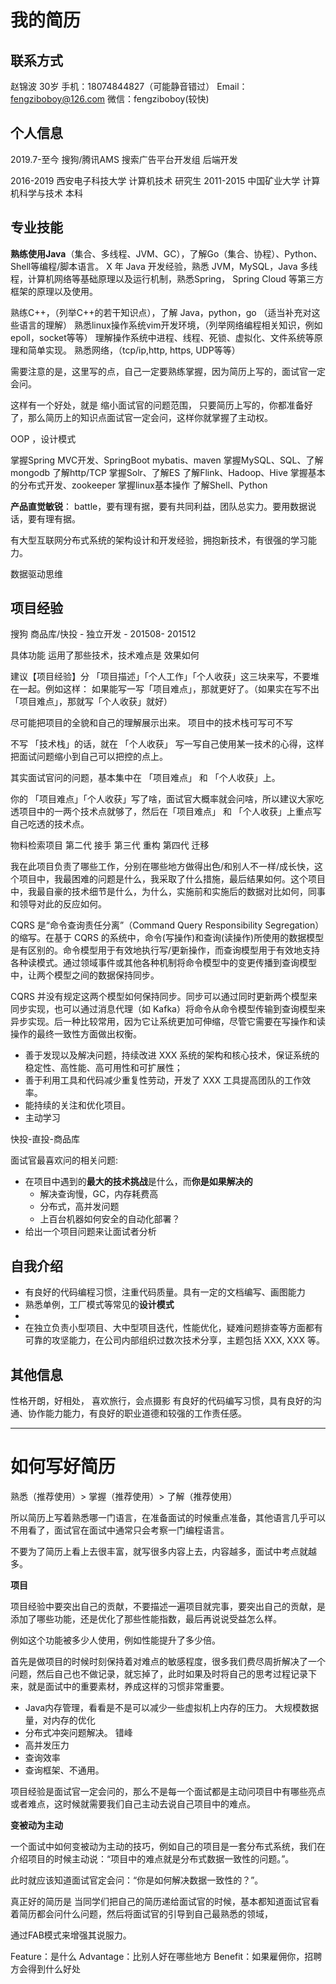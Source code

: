 
# 我的简历

## 联系方式
赵锦波  30岁
手机：18074844827（可能静音错过）
Email：fengziboboy@126.com
微信：fengziboboy(较快)

## 个人信息
2019.7-至今  搜狗/腾讯AMS 搜索广告平台开发组  后端开发

2016-2019 西安电子科技大学  计算机技术        研究生
2011-2015 中国矿业大学     计算机科学与技术   本科


## 专业技能
**熟练使用Java**（集合、多线程、JVM、GC），了解Go（集合、协程）、Python、Shell等编程/脚本语言。
X 年 Java 开发经验，熟悉 JVM，MySQL，Java 多线程，计算机网络等基础原理以及运行机制，熟悉Spring， Spring Cloud 等第三方框架的原理以及使用。

熟练C++，（列举C++的若干知识点），了解 Java，python，go （适当补充对这些语言的理解）
熟悉linux操作系统vim开发环境，（列举网络编程相关知识，例如epoll，socket等等）
理解操作系统中进程、线程、死锁、虚拟化、文件系统等原理和简单实现。
熟悉网络，（tcp/ip,http, https, UDP等等）

需要注意的是，这里写的点，自己一定要熟练掌握，因为简历上写的，面试官一定会问。

这样有一个好处，就是 缩小面试官的问题范围， 只要简历上写的，你都准备好了，那么简历上的知识点面试官一定会问，这样你就掌握了主动权。

 OOP ，设计模式


掌握Spring MVC开发、SpringBoot
mybatis、maven
掌握MySQL、SQL、了解mongodb
了解http/TCP
掌握Solr、了解ES
了解Flink、Hadoop、Hive
掌握基本的分布式开发、zookeeper
掌握linux基本操作
了解Shell、Python


**产品直觉敏锐**： battle，要有理有据，要有共同利益，团队总实力。要用数据说话，要有理有据。


有大型互联网分布式系统的架构设计和开发经验，拥抱新技术，有很强的学习能力。


数据驱动思维


## 项目经验

搜狗 商品库/快投 - 独立开发 - 201508- 201512

具体功能
运用了那些技术，技术难点是
效果如何

建议【项目经验】分 「项目描述」「个人工作」「个人收获」这三块来写，不要堆在一起。例如这样：
如果能写一写「项目难点」，那就更好了。（如果实在写不出「项目难点」，那就写「个人收获」就好）

尽可能把项目的全貌和自己的理解展示出来。 项目中的技术栈可写可不写

不写 「技术栈」的话，就在 「个人收获」 写一写自己使用某一技术的心得，这样把面试问题缩小到自己可以把控的点上。

其实面试官问的问题，基本集中在 「项目难点」 和 「个人收获」上。

你的 「项目难点」「个人收获」写了啥，面试官大概率就会问啥，所以建议大家吃透项目中的一两个技术点就够了，然后在「项目难点」 和 「个人收获」上重点写自己吃透的技术点。

物料检索项目
第二代 接手
第三代 重构
第四代 迁移

我在此项目负责了哪些工作，分别在哪些地方做得出色/和别人不一样/成长快，这个项目中，我最困难的问题是什么，我采取了什么措施，最后结果如何。这个项目中，我最自豪的技术细节是什么，为什么，实施前和实施后的数据对比如何，同事和领导对此的反应如何。


CQRS 是“命令查询责任分离”（Command Query Responsibility Segregation）的缩写。在基于 CQRS 的系统中，命令(写操作)和查询(读操作)所使用的数据模型是有区别的。命令模型用于有效地执行写/更新操作，而查询模型用于有效地支持各种读模式。通过领域事件或其他各种机制将命令模型中的变更传播到查询模型中，让两个模型之间的数据保持同步。


CQRS 并没有规定这两个模型如何保持同步。同步可以通过同时更新两个模型来同步实现，也可以通过消息代理（如 Kafka）将命令从命令模型传输到查询模型来异步实现。后一种比较常用，因为它让系统更加可伸缩，尽管它需要在写操作和读操作的最终一致性方面做出权衡。



- 善于发现以及解决问题，持续改进 XXX 系统的架构和核心技术，保证系统的稳定性、高性能、高可用性和可扩展性；
- 善于利用工具和代码减少重复性劳动，开发了 XXX 工具提高团队的工作效率。
- 能持续的关注和优化项目。
- 主动学习



快投-直投-商品库



面试官最喜欢问的相关问题:

- 在项目中遇到的**最大的技术挑战**是什么，而**你是如果解决的**
  - 解决查询慢，GC，内存耗费高
  - 分布式，高并发问题
  - 上百台机器如何安全的自动化部署？
- 给出一个项目问题来让面试者分析


## 自我介绍
- 有良好的代码编程习惯，注重代码质量。具有一定的文档编写、画图能力
- 熟悉单例，工厂模式等常见的**设计模式**
- 
- 在独立负责小型项目、大中型项目迭代，性能优化，疑难问题排查等方面都有可靠的攻坚能力，在公司内部组织过数次技术分享，主题包括 XXX, XXX 等。

## 其他信息
性格开朗，好相处，
喜欢旅行，会点摄影
有良好的代码编写习惯，具有良好的沟通、协作能力能力，有良好的职业道德和较强的工作责任感。


---

# 如何写好简历

熟悉（推荐使用）> 掌握（推荐使用）> 了解（推荐使用）

所以简历上写着熟悉哪一门语言，在准备面试的时候重点准备，其他语言几乎可以不用看了，面试官在面试中通常只会考察一门编程语言。

不要为了简历上看上去很丰富，就写很多内容上去，内容越多，面试中考点就越多。


**项目**

项目经验中要突出自己的贡献，不要描述一遍项目就完事，要突出自己的贡献，是添加了哪些功能，还是优化了那些性能指数，最后再说说受益怎么样。

例如这个功能被多少人使用，例如性能提升了多少倍。

首先是做项目的时候时刻保持着对难点的敏感程度，很多我们费尽周折解决了一个问题，然后自己也不做记录，就忘掉了，此时如果及时将自己的思考过程记录下来，就是面试中的重要素材，养成这样的习惯非常重要。

- Java内存管理，看看是不是可以减少一些虚拟机上内存的压力。 大规模数据量，对内存的优化
- 分布式冲突问题解决。 错峰
- 高并发压力
- 查询效率
- 查询框架、不通用。


项目经验是面试官一定会问的，那么不是每一个面试都是主动问项目中有哪些亮点或者难点，这时候就需要我们自己主动去说自己项目中的难点。



**变被动为主动**

一个面试中如何变被动为主动的技巧，例如自己的项目是一套分布式系统，我们在介绍项目的时候主动说：“项目中的难点就是分布式数据一致性的问题。”。

此时就应该知道面试官定会问：“你是如何解决数据一致性的？”。

真正好的简历是 当同学们把自己的简历递给面试官的时候，基本都知道面试官看着简历都会问什么问题，然后将面试官的引导到自己最熟悉的领域，




通过FAB模式来增强其说服力。

Feature：是什么
Advantage：比别人好在哪些地方
Benefit：如果雇佣你，招聘方会得到什么好处
